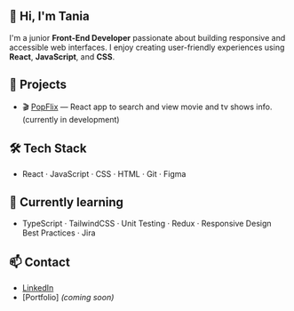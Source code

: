## 👋 Hi, I'm Tania

I'm a junior **Front-End Developer** passionate about building responsive and accessible web interfaces. I enjoy creating user-friendly experiences using **React**, **JavaScript**, and **CSS**.

## 🚀 Projects
- 🎬 [PopFlix](https://github.com/ValeraTania/Popflix.git) — React app to search and view movie and tv shows info. (currently in development)

## 🛠️ Tech Stack
- React · JavaScript · CSS · HTML · Git · Figma 

## 🌱 Currently learning
- TypeScript · TailwindCSS · Unit Testing · Redux · Responsive Design Best Practices · Jira

## 📫 Contact
- [LinkedIn](https://www.linkedin.com/in/valeratania/)
- [Portfolio] *(coming soon)*


<!--
**ValeraTania/ValeraTania** is a ✨ _special_ ✨ repository because its `README.md` (this file) appears on your GitHub profile.


